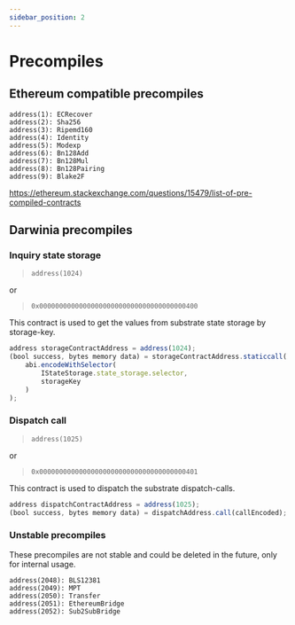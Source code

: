 ```yaml
---
sidebar_position: 2
---
```


# Precompiles

## Ethereum compatible precompiles

    address(1): ECRecover
    address(2): Sha256
    address(3): Ripemd160
    address(4): Identity
    address(5): Modexp
    address(6): Bn128Add
    address(7): Bn128Mul
    address(8): Bn128Pairing
    address(9): Blake2F  
  
https://ethereum.stackexchange.com/questions/15479/list-of-pre-compiled-contracts

## Darwinia precompiles

### Inquiry state storage

> `address(1024)`

or

> `0x0000000000000000000000000000000000000400`

This contract is used to get the values from substrate state storage by storage-key.

```js
address storageContractAddress = address(1024);
(bool success, bytes memory data) = storageContractAddress.staticcall(
    abi.encodeWithSelector(
        IStateStorage.state_storage.selector,
        storageKey
    )
);
```

### Dispatch call

> `address(1025)`

or

> `0x0000000000000000000000000000000000000401`

This contract is used to dispatch the substrate dispatch-calls.

```js
address dispatchContractAddress = address(1025);
(bool success, bytes memory data) = dispatchAddress.call(callEncoded);
```

### Unstable precompiles

These precompiles are not stable and could be deleted in the future, only for internal usage.

    address(2048): BLS12381
    address(2049): MPT
    address(2050): Transfer
    address(2051): EthereumBridge
    address(2052): Sub2SubBridge